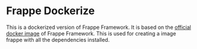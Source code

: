 # Frappe Dockerize

This is a dockerized version of Frappe Framework. It is based on the [official docker image](https://hub.docker.com/r/frappe/erpnext-worker/) of Frappe Framework. This is used for creating a image frappe with all the dependencies installed.